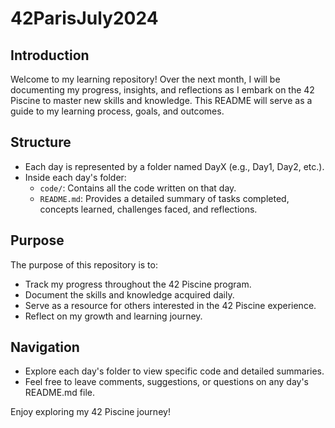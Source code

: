 # 42ParisJuly2024

## Introduction 
Welcome to my learning repository! Over the next month, I will be documenting my progress, insights, and reflections as I embark on the 42 Piscine to master new skills and knowledge. This README will serve as a guide to my learning process, goals, and outcomes.

## Structure
- Each day is represented by a folder named DayX (e.g., Day1, Day2, etc.).
- Inside each day's folder:
  - `code/`: Contains all the code written on that day.
  - `README.md`: Provides a detailed summary of tasks completed, concepts learned, challenges faced, and reflections.
## Purpose
The purpose of this repository is to:
- Track my progress throughout the 42 Piscine program.
- Document the skills and knowledge acquired daily.
- Serve as a resource for others interested in the 42 Piscine experience.
- Reflect on my growth and learning journey.

## Navigation
- Explore each day's folder to view specific code and detailed summaries.
- Feel free to leave comments, suggestions, or questions on any day's README.md file.

Enjoy exploring my 42 Piscine journey!
